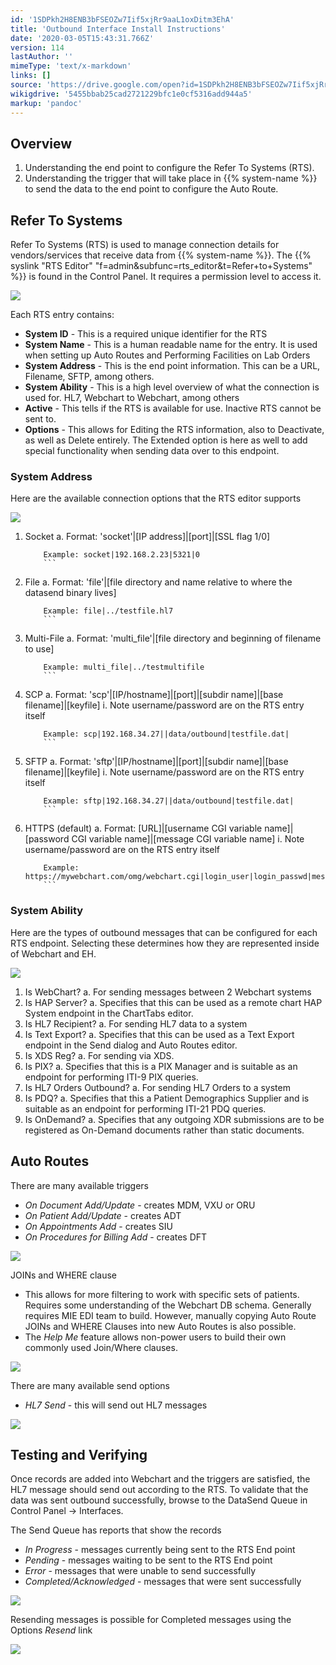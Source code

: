 ```yaml
---
id: '1SDPkh2H8ENB3bFSEOZw7Iif5xjRr9aaL1oxDitm3EhA'
title: 'Outbound Interface Install Instructions'
date: '2020-03-05T15:43:31.766Z'
version: 114
lastAuthor: ''
mimeType: 'text/x-markdown'
links: []
source: 'https://drive.google.com/open?id=1SDPkh2H8ENB3bFSEOZw7Iif5xjRr9aaL1oxDitm3EhA'
wikigdrive: '5455bbab25cad2721229bfc1e0cf5316add944a5'
markup: 'pandoc'
---
```

## Overview

1. Understanding the end point to configure the Refer To Systems (RTS).
2. Understanding the trigger that will take place in {{% system-name %}} to send the data to the end point to configure the Auto Route.

## Refer To Systems

Refer To Systems (RTS) is used to manage connection details for vendors/services that receive data from {{% system-name %}}. The {{% syslink "RTS Editor" "f=admin&subfunc=rts_editor&t=Refer+to+Systems" %}} is found in the Control Panel.  It requires a permission level to access it.

![](../outbound-interface-install-instructions.assets/72d49a4da60ede7e9f94bdf983d46450.png)

Each RTS entry contains:

* <strong>System ID</strong> - This is a required unique identifier for the RTS
* <strong>System Name</strong> - This is a human readable name for the entry.  It is used when setting up Auto Routes and Performing Facilities on Lab Orders
* <strong>System Address</strong> - This is the end point information. This can be a URL, Filename, SFTP, among others.
* <strong>System Ability</strong> - This is a high level overview of what the connection is used for. HL7, Webchart to Webchart, among others
* <strong>Active</strong> - This tells if the RTS is available for use. Inactive RTS cannot be sent to.
* <strong>Options</strong> - This allows for Editing the RTS information, also to Deactivate, as well as Delete entirely. The Extended option is here as well to add special functionality when sending data over to this endpoint.

### System Address

Here are the available connection options that the RTS editor supports

![](../outbound-interface-install-instructions.assets/723100db4503d34d573ec01166f3921f.png)

1. Socket
    a.  Format: 'socket'|[IP address]|[port]|[SSL flag 1/0]
    ```
        Example: socket|192.168.2.23|5321|0
        ```
2. File
    a.  Format: 'file'|[file directory and name relative to where the datasend binary lives]
    ```
        Example: file|../testfile.hl7
        ```
3. Multi-File
    a.  Format: 'multi_file'|[file directory and beginning of filename to use]
    ```
        Example: multi_file|../testmultifile
        ```
4. SCP
    a.  Format: 'scp'|[IP/hostname]|[port]|[subdir name]|[base filename]|[keyfile]
        i. Note username/password are on the RTS entry itself
    ```
        Example: scp|192.168.34.27||data/outbound|testfile.dat|
        ```
5. SFTP
    a.  Format: 'sftp'|[IP/hostname]|[port]|[subdir name]|[base filename]|[keyfile]
        i. Note username/password are on the RTS entry itself
    ```
        Example: sftp|192.168.34.27||data/outbound|testfile.dat|
        ```
6. HTTPS (default)
    a.  Format: [URL]|[username CGI variable name]|[password CGI variable name]|[message CGI variable name]
        i. Note username/password are on the RTS entry itself
    ```
        Example: https://mywebchart.com/omg/webchart.cgi|login_user|login_passwd|message
        ```

### System Ability

Here are the types of outbound messages that can be configured for each RTS endpoint.  Selecting these determines how they are represented inside of Webchart and EH.

![](../outbound-interface-install-instructions.assets/92e9971f0032eafe76fe1f520a8a4a8a.png)

1. Is WebChart?
    a.  For sending messages between 2 Webchart systems
2. Is HAP Server?
    a.  Specifies that this can be used as a remote chart HAP System endpoint in the ChartTabs editor.
3. Is HL7 Recipient?
    a.  For sending HL7 data to a system
4. Is Text Export?
    a.  Specifies that this can be used as a Text Export endpoint in the Send dialog and Auto Routes editor.
5. Is XDS Reg?
    a.  For sending via XDS.
6. Is PIX?
    a.  Specifies that this is a PIX Manager and is suitable as an endpoint for performing ITI-9 PIX queries.
7. Is HL7 Orders Outbound?
    a.  For sending HL7 Orders to a system
8. Is PDQ?
    a.  Specifies that this a Patient Demographics Supplier and is suitable as an endpoint for performing ITI-21 PDQ queries.
9. Is OnDemand?
    a.  Specifies that any outgoing XDR submissions are to be registered as On-Demand documents rather than static documents.

## Auto Routes

There are many available triggers

* <em>On Document Add/Update</em> - creates MDM, VXU or ORU
* <em>On Patient Add/Update</em> - creates ADT
* <em>On Appointments Add</em> - creates SIU
* <em>On Procedures for Billing Add</em> - creates DFT

![](../outbound-interface-install-instructions.assets/8e32d4f5d4eff16fb06c8f84f057ad51.png)

JOINs and WHERE clause

* This allows for more filtering to work with specific sets of patients.  Requires some understanding of the Webchart DB schema.  Generally requires MIE EDI team to build.  However, manually copying Auto Route JOINs and WHERE Clauses into new Auto Routes is also possible.
* The <em>Help Me</em> feature allows non-power users to build their own commonly used Join/Where clauses.

![](../outbound-interface-install-instructions.assets/59a0d8603cce1b3d57bd468474affaf5.png)

There are many available send options

* <em>HL7 Send</em> - this will send out HL7 messages

![](../outbound-interface-install-instructions.assets/c33547588cf502a12090664e7feb0029.png)

## Testing and Verifying

Once records are added into Webchart and the triggers are satisfied, the HL7 message should send out according to the RTS.  To validate that the data was sent outbound successfully, browse to the DataSend Queue in Control Panel -> Interfaces.

The Send Queue has reports that show the records

* <em>In Progress</em> - messages currently being sent to the RTS End point
* <em>Pending</em> - messages waiting to be sent to the RTS End point
* <em>Error</em> - messages that were unable to send successfully
* <em>Completed/Acknowledged</em> - messages that were sent successfully

![](../outbound-interface-install-instructions.assets/3419ef2e1d3141f5c0dd86c3f1216ea1.png)

Resending messages is possible for Completed messages using the Options *Resend* link

![](../outbound-interface-install-instructions.assets/cd194d4525be59d9453a9406d22038ef.png)
